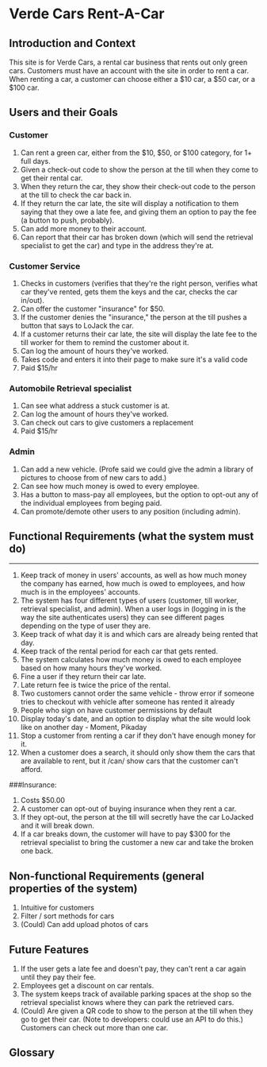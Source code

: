 # Verde Cars Rent-A-Car

## Introduction and Context
This site is for Verde Cars, a rental car business that rents out only green cars. Customers must have an account with the site in order to rent a car. When renting a car, a customer can choose either a $10 car, a $50 car, or a $100 car.

## Users and their Goals
### Customer
1. Can rent a green car, either from the $10, $50, or $100 category, for 1+ full days.  
2. Given a check-out code to show the person at the till when they come to get their rental car.
3. When they return the car, they show their check-out code to the person at the till to check the car back in.
4. If they return the car late, the site will display a notification to them saying that they owe a late fee, and giving them an option to pay the fee (a button to push, probably).
5. Can add more money to their account.
6. Can report that their car has broken down (which will send the retrieval specialist to get the car) and type in the address they're at.

### Customer Service
1. Checks in customers (verifies that they're the right person, verifies what  car they've rented, gets them the keys and the car, checks the car in/out).
2. Can offer the customer "insurance" for $50.
3. If the customer denies the "insurance," the person at the till pushes a button that says to LoJack the car.
4. If a customer returns their car late, the site will display the late fee to the till worker for them to remind the customer about it.
5. Can log the amount of hours they've worked.
6. Takes code and enters it into their page to make sure it's a valid code
7. Paid $15/hr 

<!-- Profe said that the till person's page will probably look like a bunch of checkboxes -->

### Automobile Retrieval specialist
1. Can see what address a stuck customer is at.
2. Can log the amount of hours they've worked.
3. Can check out cars to give customers a replacement
4. Paid $15/hr 

### Admin
1. Can add a new vehicle. (Profe said we could give the admin a library of pictures to choose from of new cars to add.)
2. Can see how much money is owed to every employee.
3. Has a button to mass-pay all employees, but the option to opt-out any of the individual employees from beging paid.
4. Can promote/demote other users to any position (including admin).


## Functional Requirements (what the system must do)

-----
1. Keep track of money in users' accounts, as well as how much money the company has earned, how much is owed to employees, and how much is in the employees' accounts.  
2. The system has four different types of users (customer, till worker, retrieval specialist, and admin). When a user logs in (logging in is the way the site authenticates users) they can see different pages depending on the type of user they are.  
3. Keep track of what day it is and which cars are already being rented that day.  
4. Keep track of the rental period for each car that gets rented.  
5. The system calculates how much money is owed to each employee based on how many hours they've worked.  
6. Fine a user if they return their car late.  
7. Late return fee is twice the price of the rental.  
8. Two customers cannot order the same vehicle  - throw error if someone tries to checkout with vehicle after someone has rented it already
9. People who sign on have customer permissions by default  
10. Display today's date, and an option to display what the site would look like on another day - Moment, Pikaday   
11. Stop a customer from renting a car if they don't have enough money for it.
12. When a customer does a search, it should only show them the cars that are available to rent, but it /can/ show cars that the customer can't afford. 


###Insurance:
1. Costs $50.00
2. A customer can opt-out of buying insurance when they rent a car.
3. If they opt-out, the person at the till will secretly have the car LoJacked and it will break down.
4. If a car breaks down, the customer will have to pay $300 for the retrieval specialist to bring the customer a new car and take the broken one back.

[comment]: <> ( On the page where a user reports a car break-down, they could have the option of submitting an ethics violation to the better business buero about the insurance and LoJack situation if they want. The message would just go back to the company and get deleted though.)


## Non-functional Requirements (general properties of the system)  

1. Intuitive for customers  
2. Filter / sort methods for cars
3. (Could) Can add upload photos of cars

## Future Features
1. If the user gets a late fee and doesn't pay, they can't rent a car again until they pay their fee.
2. Employees get a discount on car rentals.
3. The system keeps track of available parking spaces at the shop so the retrieval specialist knows where they can park the retrieved cars.
4. (Could) Are given a QR code to show to the person at the till when they go to get their car. (Note to developers: could use an API to do this.)
Customers can check out more than one car.
<!-- * Customers can rent more than one car at a time -->

## Glossary

